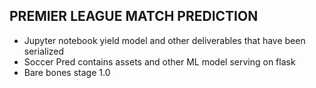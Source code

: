 ## PREMIER LEAGUE MATCH PREDICTION

- Jupyter notebook yield model and other deliverables that have been serialized
- Soccer Pred contains assets and other ML model serving on flask
- Bare bones stage 1.0